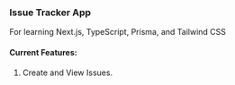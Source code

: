 ### Issue Tracker App

For learning Next.js, TypeScript, Prisma, and Tailwind CSS

#### Current Features:

1. Create and View Issues.
